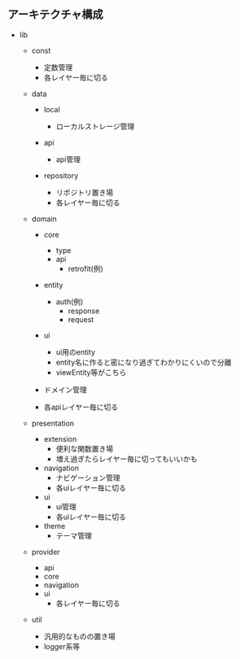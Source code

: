 ## アーキテクチャ構成

- lib
    - const
        - 定数管理
        - 各レイヤー毎に切る

    -  data
        - local
            - ローカルストレージ管理

        - api
            - api管理

        - repository
            - リポジトリ置き場
            - 各レイヤー毎に切る

    - domain
        - core
            - type
            - api
                - retrofit(例)

        - entity
            - auth(例)
                - response
                - request
        - ui
            - ui用のentity
            - entity名に作ると密になり過ぎてわかりにくいので分離
            - viewEntity等がこちら

        - ドメイン管理
        - 各apiレイヤー毎に切る

    - presentation
        - extension
            - 便利な関数置き場
            - 増え過ぎたらレイヤー毎に切ってもいいかも
        - navigation
            - ナビゲーション管理
            - 各uiレイヤー毎に切る
        - ui
            - ui管理
            - 各uiレイヤー毎に切る
        - theme
            - テーマ管理

    - provider
        - api
        - core
        - navigation
        - ui
            - 各レイヤー毎に切る

    - util
        - 汎用的なものの置き場
        - logger系等